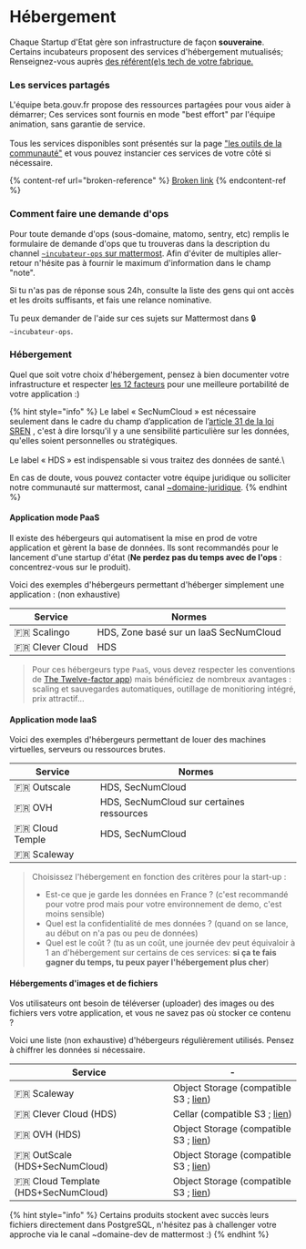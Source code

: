 # Hébergement

Chaque Startup d'Etat gère son infrastructure de façon **souveraine**. Certains incubateurs proposent des services d'hébergement mutualisés; Renseignez-vous auprès [des référent(e)s tech de votre fabrique.](to-do-liens-avec-les-referents-techs.md)

### Les services partagés

L'équipe beta.gouv.fr propose des ressources partagées pour vous aider à démarrer; Ces services sont fournis en mode "best effort" par l'équipe animation, sans garantie de service.\
\
Tous les services disponibles sont présentés sur la page ["les outils de la communauté"](broken-reference) et vous pouvez instancier ces services de votre côté si nécessaire.

{% content-ref url="broken-reference" %}
[Broken link](broken-reference)
{% endcontent-ref %}

### Comment faire une demande d'ops

Pour toute demande d'ops (sous-domaine, matomo, sentry, etc) remplis le formulaire de demande d'ops que tu trouveras dans la description du channel [`~incubateur-ops` sur mattermost](https://mattermost.incubateur.net/betagouv/channels/incubateur-demandes-ops). Afin d'éviter de multiples aller-retour n'hésite pas à fournir le maximum d'information dans le champ "note".

Si tu n'as pas de réponse sous 24h, consulte la liste des gens qui ont accès et les droits suffisants, et fais une relance nominative.

Tu peux demander de l'aide sur ces sujets sur Mattermost dans 🔒`~incubateur-ops`.

### Hébergement

Quel que soit votre choix d'hébergement, pensez à bien documenter votre infrastructure et respecter [les 12 facteurs](https://12factor.net/fr/) pour une meilleure portabilité de votre application :)

{% hint style="info" %}
Le label « SecNumCloud » est nécessaire seulement dans le cadre du champ d’application de l’[article 31 de la loi SREN](https://www.legifrance.gouv.fr/jorf/article\_jo/JORFARTI000049563610) , c'est à dire lorsqu'il y a une sensibilité particulière sur les données, qu'elles soient personnelles ou stratégiques. \
\
Le label « HDS » est indispensable si vous traitez des données de santé.\


En cas de doute, vous pouvez contacter votre équipe juridique ou solliciter notre communauté sur mattermost, canal [\~domaine-juridique](https://mattermost.incubateur.net/betagouv/channels/domaine-juridique).
{% endhint %}

#### Application mode PaaS

Il existe des hébergeurs qui automatisent la mise en prod de votre application et gèrent la base de données. Ils sont recommandés pour le lancement d'une startup d'état (**Ne perdez pas du temps avec de l'ops** : concentrez-vous sur le produit).&#x20;

Voici des exemples d'hébergeurs permettant d'héberger simplement une application : (non exhaustive)

| Service           | Normes                                 |
| ----------------- | -------------------------------------- |
| 🇫🇷 Scalingo     | HDS, Zone basé sur un IaaS SecNumCloud |
| 🇫🇷 Clever Cloud | HDS                                    |

> Pour ces hébergeurs type `PaaS`, vous devez respecter les conventions de [The Twelve-factor app](https://12factor.net)) mais bénéficiez de nombreux avantages : scaling et sauvegardes automatiques, outillage de monitioring intégré, prix attractif...

#### Application mode IaaS

Voici des exemples d'hébergeurs permettant de louer des machines virtuelles, serveurs ou ressources brutes.

| Service           | Normes                                    |
| ----------------- | ----------------------------------------- |
| 🇫🇷 Outscale     | HDS, SecNumCloud                          |
| 🇫🇷 OVH          | HDS, SecNumCloud sur certaines ressources |
| 🇫🇷 Cloud Temple | HDS, SecNumCloud                          |
| 🇫🇷 Scaleway     |                                           |

> Choisissez l'hébergement en fonction des critères pour la start-up :
>
> * Est-ce que je garde les données en France ? (c'est recommandé pour votre prod mais pour votre environnement de demo, c'est moins sensible)
> * Quel est la confidentialité de mes données ? (quand on se lance, au début on n'a pas ou peu de données)
> * Quel est le coût ? (tu as un coût, une journée dev peut équivaloir à 1 an d'hébergement sur certains de ces services: **si ça te fais gagner du temps, tu peux payer l'hébergement plus cher**)

#### Hébergements d'images et de fichiers

Vos utilisateurs ont besoin de téléverser (uploader) des images ou des fichiers vers votre application, et vous ne savez pas où stocker ce contenu ?&#x20;

Voici une liste (non exhaustive) d'hébergeurs régulièrement utilisés. Pensez à chiffrer les données si nécessaire.

| Service                               | -                                                                                                 |
| ------------------------------------- | ------------------------------------------------------------------------------------------------- |
| 🇫🇷 Scaleway                         | Object Storage (compatible S3 ; [lien](https://www.scaleway.com/fr/object-storage/))              |
| 🇫🇷 Clever Cloud (HDS)               | Cellar (compatible S3 ; [lien](https://www.clever-cloud.com/cellar-s3-hosting/))                  |
| 🇫🇷 OVH (HDS)                        | Object Storage (compatible S3 ; [lien](https://www.ovhcloud.com/en/public-cloud/object-storage/)) |
| 🇫🇷 OutScale (HDS+SecNumCloud)       | Object Storage (compatible S3 ; [lien](https://fr.outscale.com/solutions-stockage-cloud/oos/))    |
| 🇫🇷 Cloud Template (HDS+SecNumCloud) | Object Storage (compatible S3 ; [lien](https://www.cloud-temple.com/produits/stockage-objet/))    |

{% hint style="info" %}
Certains produits stockent avec succès leurs fichiers directement dans PostgreSQL, n'hésitez pas à challenger votre approche via le canal \~domaine-dev de mattermost :)
{% endhint %}
